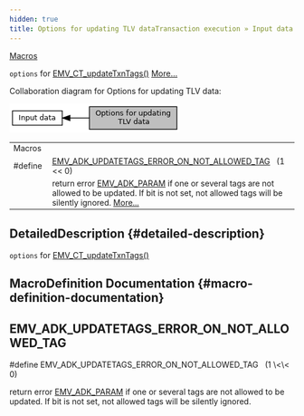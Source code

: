 ```yaml
---
hidden: true
title: Options for updating TLV dataTransaction execution » Input data
---
```


[Macros](#define-members)

`options` for <a href="group___f_u_n_c___f_l_o_w.md#gad3dd36d27d5fa94d3f302dc4a4546b70">EMV_CT_updateTxnTags()</a> [More\...](#details)

Collaboration diagram for Options for updating TLV data:

![](group___u_p_d_a_t_e___t_a_g_s___o_p_t_i_o_n_s.png)

|  |  |
|----|----|
| Macros |  |
| #define  | [EMV_ADK_UPDATETAGS_ERROR_ON_NOT_ALLOWED_TAG](#gae7bb655952bbdcc1dd6c3ce90bde9f49)   (1 \<\< 0) |
|   | return error <a href="group___a_d_k___r_e_t___c_o_d_e.md#ga89c11346e5e636e7c9d42c6a772674bf">EMV_ADK_PARAM</a> if one or several tags are not allowed to be updated. If bit is not set, not allowed tags will be silently ignored. [More\...](#gae7bb655952bbdcc1dd6c3ce90bde9f49)<br/> |

## DetailedDescription {#detailed-description}

`options` for <a href="group___f_u_n_c___f_l_o_w.md#gad3dd36d27d5fa94d3f302dc4a4546b70">EMV_CT_updateTxnTags()</a>

## MacroDefinition Documentation {#macro-definition-documentation}

## EMV_ADK_UPDATETAGS_ERROR_ON_NOT_ALLOWED_TAG <a href="#gae7bb655952bbdcc1dd6c3ce90bde9f49" id="gae7bb655952bbdcc1dd6c3ce90bde9f49"></a>

<p>#define EMV_ADK_UPDATETAGS_ERROR_ON_NOT_ALLOWED_TAG   (1 \<\< 0)</p>

return error <a href="group___a_d_k___r_e_t___c_o_d_e.md#ga89c11346e5e636e7c9d42c6a772674bf">EMV_ADK_PARAM</a> if one or several tags are not allowed to be updated. If bit is not set, not allowed tags will be silently ignored.
